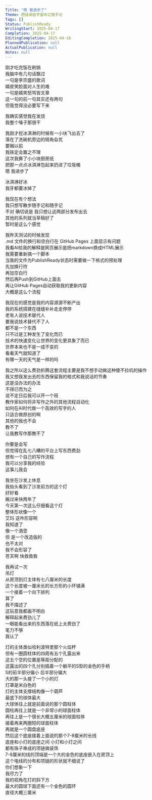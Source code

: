 ```yaml
---    
Title: "嗯 我进步了"    
Theme: 把话说给宇宙听之随手记    
Tags: []    
Status: PublishReady    
WritingStart: 2025-04-17    
Completion: 2025-04-17    
EditingCompletion: 2025-04-18    
PlannedPublication: null    
ActualPublication: null    
Notes: null    
---    
```

    
刚才吃完饭在刷锅    
我脑中有几句话飘过    
一句是李宗盛的歌词    
嬉皮笑脸面对人生的难    
一句是嬉笑怒骂皆文章    
这一句的前一句其实还有两句    
但我觉得没必要写下来    
    
我确实感觉我在发烧    
我整个嗓子那很干    
    
我刚才挖冰淇淋的时候有一小块飞出去了    
落在了洗碗机旁边的犄角旮旯    
要搁以前    
我铁定会置之不理    
这次我撕了小小块厨房纸    
把那一点点冰淇淋包起来扔进了垃圾桶    
嗯 我进步了    
    
冰淇淋好冰    
我牙都要冰掉了    
    
我现在有个想法    
我只想写散步随手记和随手记    
不对 确切说是 我只想让这两部分发布出去    
其他的系列就当草稿好了    
暂时是这么个感觉    
    
我昨天测试的时候发现    
.md 文件的换行和空白行在 GitHub Pages 上面显示有问题    
我看AI给我的解释是网页展示是把markdown换成HTML展示    
我需要重新搞一个脚本    
当我的文件为PublishReady状态时需要做一下格式的预处理    
先加换行符    
再加空白行    
然后再Push到GitHub上面去    
再让GitHub Pages自动获取我的更新内容    
大概是这么个流程    
    
我现在的感觉是我的内容源源不断产出    
我的系统搭建在缝缝补补走走停停    
老有人说技术替代人    
要我说技术替代不了人    
都不是一个东西    
只不过是工种发生了变化而已    
技术的快速变化让世界的变化更具象了而已    
世界本来也不是一成不变的    
看看天气就知道了    
有哪一天的天气是一样的吗    
    
我之所以这么费劲折腾这套流程主要是我不想手动做这种傻不拉叽的操作    
我又想我发出去的东西保留我的格式和我说话的节奏    
这是没办法的办法    
不得已而为之    
说不定日后我可以开一个班    
教作家如何将非写作之外的其他流程自动化    
如何在AI时代做一个高效的写字的人    
只适合做原创的啊    
其他的我也不会    
教不了    
让我教写作那教不了    
    
你要是会写    
但觉得在乱七八糟的平台上写东西费劲    
想有一个自己的写作流程    
我可以分享我的经验    
这事儿我会    
    
我坐在沙发上休息    
我抬头看到了沙发前方的这个灯    
好好看    
搬过来快两年了    
今天第一次这么仔细看这个灯    
整体形状像一个    
艾玛 这咋形容啊    
我知道了    
像一个酒壶    
但 是一个改造版的    
也不太对    
我不会形容了    
苍天啊 快救救我    
    
我再试一次    
吊灯    
从房顶到灯主体有七八厘米的长度    
这个长度被一厘米长的长方形的小环铺满    
一个接着一个向下排列    
算了    
我不描述了    
这玩意我都画不明白    
解释起来费劲儿了    
一眼能看出来的东西落在纸上太费劲了    
笔力不够    
我认了    
    
灯的主体类似哈利波特里那个火焰杯    
但有一圈圆柱体的四周有五个孔露出来    
这五个空的位置是等距分配的    
这露出的四个孔分别插着一个躺平的S型的金色的手柄    
S的前半部分偏小 后半部分偏大     
大的那一头接了一个小的灯    
灯罩是米白色的    
灯的主体支撑结构像一个葫芦    
最底下的球体最大    
大球体往上就是前面说的那个圆柱体    
圆柱再往上就是一个非常小的球面柱体    
再往上是一个很长大概五厘米的球面柱体    
接着再来两圈短的球面柱体    
再就是一个圆盘底座    
然后这个底座接着上面说的那个7-8厘米的长线    
底座和小灯的底座之间 小灯和小灯之间    
都有珠子串成的项链做装饰    
7-8厘米的线的顶端是一个大的金色的底座嵌入在房顶上    
这个电线的分布和项链的形状就不细说了    
你们想象一下    
我尽力了    
我的视角在灯的斜下方    
最大的圆球下面还有一个金色的圆环    
直径大概三厘米    
    
    
    